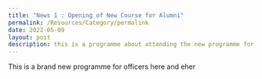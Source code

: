 ```yaml
---
title: "News 1 : Opening of New Course for Alumni"
permalink: /Resources/Category/permalink
date: 2022-05-09
layout: post
description: this is a programme about attending the new programme for officers @ so-so
---
```

This is a brand new programme for officers here and eher


